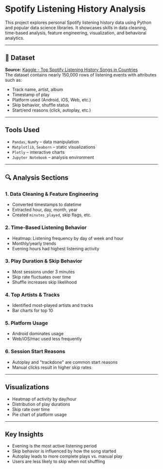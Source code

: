 # Spotify Listening History Analysis

This project explores personal Spotify listening history data using Python and popular data science libraries. It showcases skills in data cleaning, time-based analysis, feature engineering, visualization, and behavioral analytics.

---

## 📁 Dataset

**Source:** [Kaggle - Top Spotify Listening History Songs in Countries](https://www.kaggle.com/datasets)  
The dataset contains nearly 150,000 rows of listening events with attributes such as:
- Track name, artist, album
- Timestamp of play
- Platform used (Android, iOS, Web, etc.)
- Skip behavior, shuffle status
- Start/end reasons (click, autoplay, etc.)

---

##  Tools Used

- `Pandas`, `NumPy` – data manipulation
- `Matplotlib`, `Seaborn` – static visualizations
- `Plotly` – interactive charts
- `Jupyter Notebook` – analysis environment

---

## 🔍 Analysis Sections

### 1. Data Cleaning & Feature Engineering
- Converted timestamps to datetime
- Extracted hour, day, month, year
- Created `minutes_played`, skip flags, etc.

### 2. Time-Based Listening Behavior
- Heatmap: Listening frequency by day of week and hour
- Monthly/yearly trends
- Evening hours had highest listening activity

### 3. Play Duration & Skip Behavior
- Most sessions under 3 minutes
- Skip rate fluctuates over time
- Shuffle increases skip likelihood

### 4. Top Artists & Tracks
- Identified most-played artists and tracks
- Bar charts for top 10

### 5. Platform Usage
- Android dominates usage
- Web/iOS/mac used less frequently

### 6. Session Start Reasons
- Autoplay and "trackdone" are common start reasons
- Manual clicks result in higher skip rates

---

## Visualizations

- Heatmap of activity by day/hour
- Distribution of play durations
- Skip rate over time
- Pie chart of platform usage

---

## Key Insights

- Evening is the most active listening period
- Skip behavior is influenced by how the song started
- Autoplay leads to more complete plays vs. manual play
- Users are less likely to skip when not shuffling

